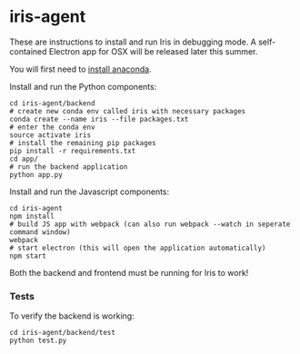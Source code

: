 # iris-agent

These are instructions to install and run Iris in debugging mode. A self-contained Electron app for OSX will be released later this summer.

You will first need to [install anaconda](https://conda.io/docs/install/quick.html).

Install and run the Python components:

    cd iris-agent/backend
    # create new conda env called iris with necessary packages
    conda create --name iris --file packages.txt
    # enter the conda env
    source activate iris
    # install the remaining pip packages
    pip install -r requirements.txt
    cd app/
    # run the backend application
    python app.py

Install and run the Javascript components:

    cd iris-agent
    npm install
    # build JS app with webpack (can also run webpack --watch in seperate command window)
    webpack
    # start electron (this will open the application automatically)
    npm start

Both the backend and frontend must be running for Iris to work!

### Tests

To verify the backend is working:

    cd iris-agent/backend/test
    python test.py
